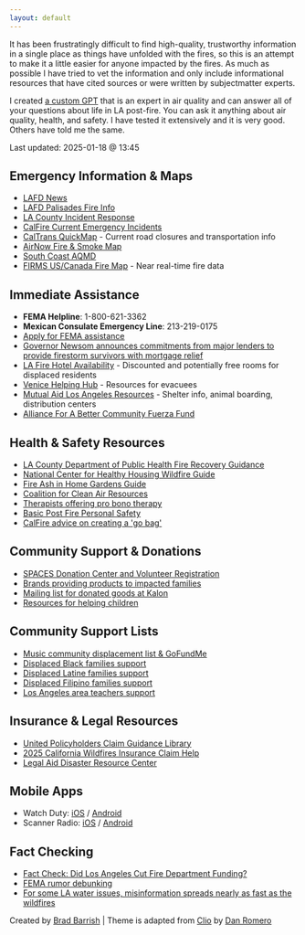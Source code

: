 ```yaml
---
layout: default
---
```

It has been frustratingly difficult to find high-quality, trustworthy information in a single place as things have unfolded with the fires, so this is an attempt to make it a little easier for anyone impacted by the fires. As much as possible I have tried to vet the information and only include informational resources that have cited sources or were written by subjectmatter experts.

I created [a custom GPT](https://chatgpt.com/g/g-678a7b3ebf648191a203f5d964cdf12d-post-la-fires-gpt) that is an expert in air quality and can answer all of your questions about life in LA post-fire. You can ask it anything about air quality, health, and safety. I have tested it extensively and it is very good. Others have told me the same.

Last updated: 2025-01-18 @ 13:45

## Emergency Information & Maps
- [LAFD News](https://lafd.org/news)
- [LAFD Palisades Fire Info](https://lafd.org/news/palisades-fire-0)
- [LA County Incident Response](https://lacounty.gov/emergency/)
- [CalFire Current Emergency Incidents](https://www.fire.ca.gov/incidents)
- [CalTrans QuickMap](https://quickmap.dot.ca.gov/) - Current road closures and transportation info
- [AirNow Fire & Smoke Map](https://fire.airnow.gov/)
- [South Coast AQMD](https://www.aqmd.gov/)
- [FIRMS US/Canada Fire Map](https://firms.modaps.eosdis.nasa.gov/usfs/map/#d:24hrs;@-118.04,34.20,12.79z) - Near real-time fire data

## Immediate Assistance
- **FEMA Helpline**: 1-800-621-3362
- **Mexican Consulate Emergency Line**: 213-219-0175
- [Apply for FEMA assistance](http://www.disasterassistance.gov/)
- [Governor Newsom announces commitments from major lenders to provide firestorm survivors with mortgage relief](https://www.gov.ca.gov/2025/01/18/governor-newsom-announces-commitments-from-major-lenders-to-provide-firestorm-survivors-with-mortgage-relief/)
- [LA Fire Hotel Availability](https://docs.google.com/spreadsheets/u/1/d/1o3k8WKk06GsCmPfQYXUyV0NILEt_8jSTzHTk7eIQ4os/htmlview?usp=embed_facebook) - Discounted and potentially free rooms for displaced residents
- [Venice Helping Hub](https://www.venicehelpinghub.com/) - Resources for evacuees
- [Mutual Aid Los Angeles Resources](https://docs.google.com/spreadsheets/d/1KMk34XY5dsvVJjAoD2mQUVHYU_Ib6COz6jcGH5uJWDY/edit?gid=0) - Shelter info, animal boarding, distribution centers
- [Alliance For A Better Community Fuerza Fund](https://afabc.org/fuerza-fund/)

## Health & Safety Resources
- [LA County Department of Public Health Fire Recovery Guidance](http://www.publichealth.lacounty.gov/eh/safety/returning-home-after-fire.htm)
- [National Center for Healthy Housing Wildfire Guide](https://nchh.org/information-and-evidence/learn-about-healthy-housing/emergencies/wildfires/after-the-fire/)
- [Fire Ash in Home Gardens Guide](https://www.cdph.ca.gov/Programs/CCDPHP/DEODC/CDPH%20Document%20Library/FireAshHomeGardens.pdf)
- [Coalition for Clean Air Resources](https://www.ccair.org/wildfire-and-smoke-safety-resources/)
- [Therapists offering pro bono therapy](https://docs.google.com/spreadsheets/u/1/d/1uAMVz8TQMzShQeuEA6kmOP0jyRN7qe1Iiqb6JOLTPqg/htmlview)
- [Basic Post Fire Personal Safety](https://docs.google.com/document/u/0/d/1sFFK7f4M4HTd9N4JygWzUhxpwSzW2TgOPCj1eml6Yvo/mobilebasic)
- [CalFire advice on creating a 'go bag'](https://readyforwildfire.org/prepare-for-wildfire/emergency-supply-kit/)

## Community Support & Donations
- [SPACES Donation Center and Volunteer Registration](https://docs.google.com/forms/d/e/1FAIpQLSdrQx2ihnbN5q1ScqGgh2hxjMsuGM1wF2YYCtFMQsFIJEtlFA/viewform)
- [Brands providing products to impacted families](https://docs.google.com/spreadsheets/u/0/d/1L0dQpfj3c86mXRjADRrLshUCZrFzA3vcM_TfYxITjmc/htmlview)
- [Mailing list for donated goods at Kalon](https://kalon.myflodesk.com/wildfire-donated-goods)
- [Resources for helping children](https://docs.google.com/document/d/1-9tNJfmn8icCjx8lxkpY9Q_inNTGF21cv-xIDlVRYoI/edit?tab=t.0)

## Community Support Lists
- [Music community displacement list & GoFundMe](https://docs.google.com/spreadsheets/d/1jyJ-NM2qP-iRk1LJ8l3dc7e0M3IhHlo3E7Agvo9JOAQ/htmlview)
- [Displaced Black families support](https://docs.google.com/spreadsheets/d/1pK5omSsD4KGhjEHCVgcVw-rd4FZP9haoijEx1mSAm5c/htmlview)
- [Displaced Latine families support](https://docs.google.com/spreadsheets/d/1km3lEvdVY70P3875guzujp5xtoIFMr6jVZVxfpN3MeA/edit?gid=220233750#gid=220233750)
- [Displaced Filipino families support](https://docs.google.com/spreadsheets/d/17hqZniTXSkz2xCXg06dLL3bV7NCnp-JROBPESwnjsgw/edit?gid=0#gid=0)
- [Los Angeles area teachers support](https://docs.google.com/spreadsheets/d/1Xs8l-x8jmPQ-hx7x2PjYXs6MJ5jnhBD0_qMWiPV8AF4/edit?gid=0#gid=0)

## Insurance & Legal Resources
- [United Policyholders Claim Guidance Library](https://uphelp.org/claim-guidance-publications/)
- [2025 California Wildfires Insurance Claim Help](https://uphelp.org/disaster-recovery-help/2025cawildfires/)
- [Legal Aid Disaster Resource Center](https://www.ladrc.org/disasters/california-wildfires-and-straight-line-winds/)

## Mobile Apps
- Watch Duty: [iOS](https://apps.apple.com/us/app/watch-duty-wildfire/id1574452924) / [Android](https://play.google.com/store/apps/details?id=org.watchduty.app)
- Scanner Radio: [iOS](https://apps.apple.com/us/app/police-scanner-radio-fire/id498405045) / [Android](https://play.google.com/store/apps/details?id=com.scannerradio&hl=en_US)

## Fact Checking
- [Fact Check: Did Los Angeles Cut Fire Department Funding?](https://www.newsweek.com/fact-check-did-los-angeles-cut-fire-department-funding-2011568)
- [FEMA rumor debunking](https://www.fema.gov/disaster/recover/rumor-response)
- [For some LA water issues, misinformation spreads nearly as fast as the wildfires](https://www.nbclosangeles.com/news/local/for-la-water-issues-misinformation-spreads-nearly-as-fast-as-the-wildfires/3606308/)

<p class="muted small">Created by <a href="https://bradbarrish.com">Brad Barrish</a> | Theme is adapted from <a href="https://github.com/danromero/clio">Clio</a> by <a href="https://danromero.org">Dan Romero</a></p>
